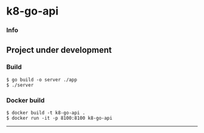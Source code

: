 # k8-go-api

 ### Info
Project under development
---
 ### Build

```shell
$ go build -o server ./app
$ ./server
```

### Docker build 

```shell
$ docker build -t k8-go-api .
$ docker run -it -p 8100:8100 k8-go-api
```

---
